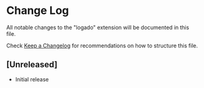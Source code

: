 # Change Log

All notable changes to the "logado" extension will be documented in this file.

Check [Keep a Changelog](http://keepachangelog.com/) for recommendations on how to structure this file.

## [Unreleased]

- Initial release